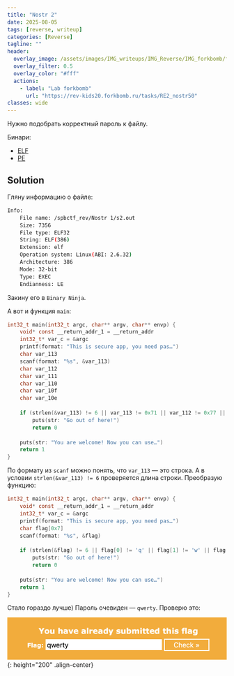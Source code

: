 ```yaml
---
title: "Nostr 2"
date: 2025-08-05
tags: [reverse, writeup]  
categories: [Reverse]
tagline: ""
header:
  overlay_image: /assets/images/IMG_writeups/IMG_Reverse/IMG_forkbomb/forkbomb_logo.webp
  overlay_filter: 0.5 
  overlay_color: "#fff"
  actions:
    - label: "Lab forkbomb"
      url: "https://rev-kids20.forkbomb.ru/tasks/RE2_nostr50"
classes: wide
---
```


Нужно подобрать корректный пароль к файлу.

Бинари:

- [ELF](https://rev-kids20.forkbomb.ru/files/rev/re2/s2.out)
- [PE](https://rev-kids20.forkbomb.ru/files/rev/re2/s2.exe)

## Solution

Гляну информацию о файле:

```bash
Info:
    File name: /spbctf_rev/Nostr 1/s2.out
    Size: 7356
    File type: ELF32
    String: ELF(386)
    Extension: elf
    Operation system: Linux(ABI: 2.6.32)
    Architecture: 386
    Mode: 32-bit
    Type: EXEC
    Endianness: LE
```

Закину его в `Binary Ninja`.

А вот и функция `main`:

```c
int32_t main(int32_t argc, char** argv, char** envp) {
    void* const __return_addr_1 = __return_addr
    int32_t* var_c = &argc
    printf(format: "This is secure app, you need pas…")
    char var_113
    scanf(format: "%s", &var_113)
    char var_112
    char var_111
    char var_110
    char var_10f
    char var_10e
    
    if (strlen(&var_113) != 6 || var_113 != 0x71 || var_112 != 0x77 || var_111 != 0x65 || var_110 != 0x72 || var_10f != 0x74 || var_10e != 0x79)
        puts(str: "Go out of here!")
        return 0
    
    puts(str: "You are welcome! Now you can use…")
    return 1
}
```

По формату из `scanf` можно понять, что `var_113` — это строка. А в условии `strlen(&var_113) != 6` проверяется длина строки. Преобразую функцию:

```c
int32_t main(int32_t argc, char** argv, char** envp) {
    void* const __return_addr_1 = __return_addr
    int32_t* var_c = &argc
    printf(format: "This is secure app, you need pas…")
    char flag[0x7]
    scanf(format: "%s", &flag)
    
    if (strlen(&flag) != 6 || flag[0] != 'q' || flag[1] != 'w' || flag[2] != 'e' || flag[3] != 'r' || flag[4] != 't' || flag[5] != 'y')
        puts(str: "Go out of here!")
        return 0
    
    puts(str: "You are welcome! Now you can use…")
    return 1
}
```

Стало гораздо лучше) Пароль очевиден — `qwerty`. Проверю это:

![IMG](/assets/images/IMG_writeups/IMG_Reverse/IMG_forkbomb/IMG_Nostr_2/1.png){: height="200" .align-center}
